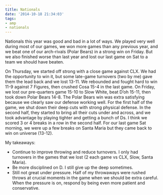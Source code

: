```yaml
---
title: Nationals
date: '2014-10-18 21:34:03'
tags:
- amp
- nationals
---
```


Nationals this year was good and bad in a lot of ways. We played very well during most of our games, we won more games than any previous year, and we beat
one of our arch-rivals (Polar Bears) in a strong win on Friday. But we also finished worse than last year and lost our last game on Sat to a team we should
have beaten.

On Thursday, we started off strong with a close game against CLX. We had the opportunity to win it, but some late-game turnovers (two by me) gave them the
lead back and we lost 13-11. We rebounded and fought hard to win 11-9 against 7 Figures, then crushed Cosa 15-4 in the last game. On Friday, we lost our
pre-quarters game 15-10 to Slow White, beat D’oh 15-11, then took down Polar Bears 14-8. The Polar Bears win was extra satisfying because we clearly saw
our defense working well. For the first half of the game, we shut down their deep cuts with strong physical defense. In the second half, they started to
bring all their cuts under and across, and we took advantage by playing tighter and getting a bunch of Ds. I think we scored 3 or 4 breaks in a row in the
second half. For our last game Sat morning, we were up a few breaks on Santa Maria but they came back to win on universe (13-12). 

My takeaways: 

- Continue to improve throwing and reduce turnovers. I only had turnovers in the games that we lost (2 each game vs CLX, Slow, Santa Maria).
- Be more disciplined on D. I still give up the deep sometimes.
- Still not great under pressure. Half of my throwaways were rushed throws at crucial moments in the game when we should be extra careful. When the
  pressure is on, respond by being even more patient and conservative.
